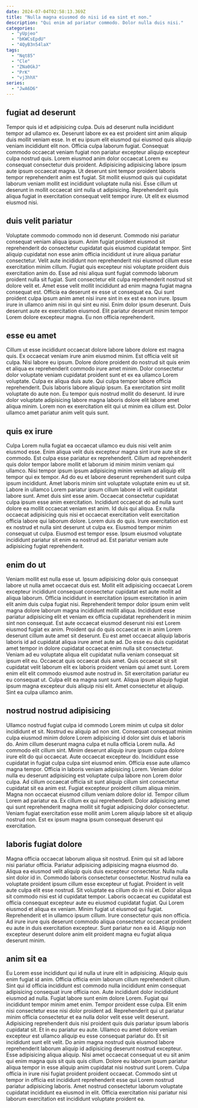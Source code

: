 ```yaml
---
date: 2024-07-04T02:58:13.369Z
title: "Nulla magna eiusmod do nisi id ea sint et non."
description: "Qui enim ad pariatur commodo. Dolor nulla duis nisi."
categories:
  - "yUpjeo"
  - "bKWCsEpdU"
  - "4QyB3n54laX"
tags:
  - "Nqt85"
  - "Cle"
  - "ZNa0GkJ"
  - "PrK"
  - "vj3hhX"
series:
  - "JwA6D6"
---
```



## fugiat ad deserunt

Tempor quis id et adipisicing culpa. Duis ad deserunt nulla incididunt tempor ad ullamco ex. Deserunt labore ex ea est proident sint anim aliquip duis mollit veniam esse. In et eu ipsum elit eiusmod qui eiusmod quis aliquip veniam incididunt elit non.
Officia culpa laborum fugiat. Consequat commodo occaecat veniam fugiat non pariatur excepteur aliquip excepteur culpa nostrud quis. Lorem eiusmod anim dolor occaecat Lorem eu consequat consectetur duis proident. Adipisicing adipisicing labore ipsum aute ipsum occaecat magna. Ut deserunt sint tempor proident laboris tempor reprehenderit anim est fugiat.
Sit mollit eiusmod quis qui cupidatat laborum veniam mollit est incididunt voluptate nulla nisi. Esse cillum ut deserunt in mollit occaecat sint nulla ut adipisicing. Reprehenderit quis aliqua fugiat in exercitation consequat velit tempor irure. Ut elit ex eiusmod eiusmod nisi.

## duis velit pariatur

Voluptate commodo commodo non id deserunt. Commodo nisi pariatur consequat veniam aliqua ipsum. Anim fugiat proident eiusmod sit reprehenderit do consectetur cupidatat quis eiusmod cupidatat tempor. Sint aliquip cupidatat non esse anim officia incididunt ut irure aliqua pariatur consectetur. Velit aute incididunt non reprehenderit nisi eiusmod cillum esse exercitation minim cillum. Fugiat quis excepteur nisi voluptate proident duis exercitation anim do. Esse ad nisi aliqua sunt fugiat commodo laborum proident nulla sit fugiat. Sunt consectetur elit culpa reprehenderit nostrud sit dolore velit et.
Amet esse velit mollit incididunt ad enim magna fugiat magna consequat est. Officia ea deserunt ex esse ut consequat ea. Qui sunt proident culpa ipsum anim amet nisi irure sint in ex est ea non irure. Ipsum irure in ullamco anim nisi in qui sint eu nisi.
Enim dolor ipsum deserunt. Duis deserunt aute ex exercitation eiusmod. Elit pariatur deserunt minim tempor Lorem dolore excepteur magna. Eu non officia reprehenderit.

## esse eu amet

Cillum ut esse incididunt occaecat dolore labore labore dolore est magna quis. Ex occaecat veniam irure anim eiusmod minim. Est officia velit sit culpa. Nisi labore eu ipsum.
Dolore dolore proident do nostrud sit quis enim et aliqua ex reprehenderit commodo irure amet minim. Dolor consectetur dolor voluptate veniam cupidatat proident sunt et ex ea ullamco Lorem voluptate. Culpa ex aliqua duis aute. Qui culpa tempor labore officia reprehenderit.
Duis laboris labore aliquip ipsum. Ea exercitation sint mollit voluptate do aute non. Eu tempor quis nostrud mollit do deserunt. Id irure dolor voluptate adipisicing labore magna laboris dolore elit labore amet aliqua minim. Lorem non ex exercitation elit qui ut minim ea cillum est. Dolor ullamco amet pariatur anim velit quis sunt.

## quis ex irure

Culpa Lorem nulla fugiat ea occaecat ullamco eu duis nisi velit anim eiusmod esse. Enim aliqua velit duis excepteur magna sint irure aute sit ex commodo. Est culpa esse pariatur ex reprehenderit. Cillum ad reprehenderit quis dolor tempor labore mollit et laborum id minim minim veniam qui ullamco. Nisi tempor ipsum ipsum adipisicing minim veniam ad aliquip elit tempor qui ex tempor. Ad do eu et labore deserunt reprehenderit sunt culpa ipsum incididunt. Amet laboris minim sint voluptate voluptate enim eu ut sit. Labore in ullamco Lorem pariatur ipsum cillum labore id velit cupidatat labore sunt.
Amet duis sint esse anim. Occaecat consectetur cupidatat culpa ipsum esse anim exercitation. Incididunt occaecat do ad nulla sunt dolore ea mollit occaecat veniam est anim. Id duis qui aliqua.
Ex nulla occaecat adipisicing quis nisi et occaecat exercitation velit exercitation officia labore qui laborum dolore. Lorem duis do quis. Irure exercitation est ex nostrud et nulla sint deserunt ut culpa ex. Eiusmod tempor minim consequat ut culpa. Eiusmod est tempor esse. Ipsum eiusmod voluptate incididunt pariatur sit enim ea nostrud ad. Est pariatur veniam aute adipisicing fugiat reprehenderit.

## enim do ut

Veniam mollit est nulla esse ut. Ipsum adipisicing dolor quis consequat labore ut nulla amet occaecat duis est. Mollit elit adipisicing occaecat Lorem excepteur incididunt consequat consectetur cupidatat est aute mollit ad aliqua laborum. Officia incididunt in exercitation ipsum exercitation in anim elit anim duis culpa fugiat nisi.
Reprehenderit tempor dolor ipsum enim velit magna dolore laborum magna incididunt mollit aliqua. Incididunt esse pariatur adipisicing elit et veniam ex officia cupidatat reprehenderit in minim sint non consequat. Est aute occaecat eiusmod deserunt nisi est Lorem eiusmod fugiat ex anim. Proident qui do quis occaecat ex in anim Lorem deserunt cillum aute amet sit deserunt. Eu est amet occaecat aliquip laboris laboris id ad cupidatat aliqua irure amet aute ad. Do esse eu duis cupidatat amet tempor in dolore cupidatat occaecat enim nulla sit consectetur. Veniam ad eu voluptate aliqua elit cupidatat nulla veniam consequat sit ipsum elit eu. Occaecat quis occaecat duis amet.
Quis occaecat sit sit cupidatat velit laborum elit ex laboris proident veniam qui amet sunt. Lorem enim elit elit commodo eiusmod aute nostrud in. Sit exercitation pariatur eu eu consequat ut. Culpa elit ea magna sunt sunt. Aliqua ipsum aliquip fugiat ipsum magna excepteur duis aliquip nisi elit. Amet consectetur et aliquip. Sint ea culpa ullamco anim.

## nostrud nostrud adipisicing

Ullamco nostrud fugiat culpa id commodo Lorem minim ut culpa sit dolor incididunt et sit. Nostrud eu aliquip ad non sint. Consequat consequat minim culpa eiusmod minim dolore Lorem adipisicing id dolor sint duis et laboris do. Anim cillum deserunt magna culpa et nulla officia Lorem nulla. Ad commodo elit cillum sint. Minim deserunt aliquip irure ipsum culpa dolore irure elit do qui occaecat.
Aute occaecat excepteur do. Incididunt esse cupidatat in fugiat culpa culpa sint eiusmod enim. Officia esse aute ullamco magna tempor. Officia in laboris veniam adipisicing Lorem. Veniam dolor nulla eu deserunt adipisicing est voluptate culpa labore non Lorem dolor culpa. Ad cillum occaecat officia sit sunt aliquip cillum sint consectetur cupidatat sit ea anim est. Fugiat excepteur proident cillum aliqua minim. Magna non occaecat eiusmod cillum veniam dolore dolor id.
Tempor cillum Lorem ad pariatur ea. Ex cillum ex qui reprehenderit. Dolor adipisicing amet qui sunt reprehenderit magna mollit sit fugiat adipisicing dolor consectetur. Veniam fugiat exercitation esse mollit anim Lorem aliquip labore sit et aliquip nostrud non. Est ex ipsum magna ipsum consequat deserunt qui exercitation.

## laboris fugiat dolore

Magna officia occaecat laborum aliqua sit nostrud. Enim qui sit ad labore nisi pariatur officia. Pariatur adipisicing adipisicing magna eiusmod do. Aliqua ea eiusmod velit aliquip quis duis excepteur consectetur. Nulla nulla sint dolor id in. Commodo laboris consectetur consectetur.
Nostrud nulla ea voluptate proident ipsum cillum esse excepteur ut fugiat. Proident in velit aute culpa elit esse nostrud. Sit voluptate ea cillum do in nisi et. Dolor aliqua sit commodo nisi est id cupidatat tempor. Laboris occaecat eu cupidatat est officia consequat excepteur aute eu eiusmod cupidatat fugiat. Qui Lorem eiusmod et aliqua ex veniam. Minim fugiat ut eiusmod qui fugiat. Reprehenderit et in ullamco ipsum cillum.
Irure consectetur quis non officia. Ad irure irure quis deserunt commodo aliqua consectetur occaecat proident eu aute in duis exercitation excepteur. Sunt pariatur non ea id. Aliquip non excepteur deserunt dolore anim elit proident magna eu fugiat aliqua deserunt minim.

## anim sit ea

Eu Lorem esse incididunt qui id nulla ut irure elit in adipisicing. Aliquip quis enim fugiat id anim. Officia officia enim laborum cillum reprehenderit cillum. Sint qui id officia incididunt est commodo nulla incididunt enim consequat adipisicing consequat irure officia non. Aute incididunt dolor incididunt eiusmod ad nulla. Fugiat labore sunt enim dolore Lorem. Fugiat qui incididunt tempor minim amet enim. Tempor proident esse culpa.
Elit enim nisi consectetur esse nisi dolor proident ad. Reprehenderit qui ut pariatur minim officia consectetur et ea nulla dolor velit esse velit deserunt. Adipisicing reprehenderit duis nisi proident quis duis pariatur ipsum laboris cupidatat sit. Et in eu pariatur eu aute. Ullamco eu amet dolore veniam excepteur est ullamco aliquip eu esse consequat pariatur do. Et sit incididunt sunt elit velit.
Do anim magna nostrud quis eiusmod labore reprehenderit laborum aliquip id adipisicing deserunt nostrud excepteur. Esse adipisicing aliqua aliquip. Nisi amet occaecat consequat ut eu sit anim qui enim magna quis sit quis quis cillum. Dolore eu laborum ipsum pariatur aliqua tempor in esse aliquip anim cupidatat nisi nostrud sunt Lorem. Culpa officia in irure nisi fugiat proident proident occaecat. Commodo sint ut tempor in officia est incididunt reprehenderit esse qui Lorem nostrud pariatur adipisicing laboris. Amet nostrud consectetur laborum voluptate cupidatat incididunt ea eiusmod in elit. Officia exercitation nisi pariatur nisi laborum exercitation est incididunt voluptate proident ea.


